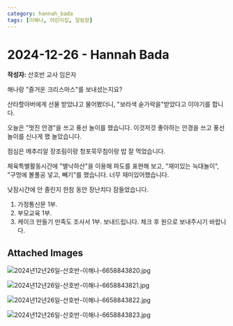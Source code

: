 ```yaml
---
category: hannah_bada
tags: [이해나, 어린이집, 알림장]
---
```


# 2024-12-26 - Hannah Bada

**작성자:** 산호반 교사 임은자  

해나랑 "즐거운 크리스마스"를 보내셨는지요?

산타할아버에게 선물 받았냐고 물어봤더니, "보라색 숟가락을"받았다고 이야기를 합니다.

오늘은 "멋진 안경"을 쓰고 풍선 놀이를 했습니다. 이것저것 좋아하는 안경을 쓰고 풍선놀이를 신나게 했
놀았습니다.

점심은 메추리알 장조림이랑 청포묵무침이랑 밥 잘 먹었습니다.

체육특별활동시간에  "별낙하산"을 이용해 파도를 표현해 보고, "재미있는 늑대놀이", "구멍에 볼풀공 넣고, 빼기"를 했습니다. 너무 재미있어했습니다.

낮잠시간에 안 졸린지 한참 동안 장난치다 잠들었습니다.

1. 가정통신문 1부.
2. 부모교육 1부.
3. 케이크 만들기 만족도 조사서 1부. 보내드립니다.  체크 후 원으로 보내주시기 바랍니다.

## Attached Images
![2024년12년26일-산호반-이해나-6658843820.jpg](https://feghi.github.io/assets/img/bada_photo/2024년12년26일-산호반-이해나-6658843820.jpg)

![2024년12년26일-산호반-이해나-6658843821.jpg](https://feghi.github.io/assets/img/bada_photo/2024년12년26일-산호반-이해나-6658843821.jpg)

![2024년12년26일-산호반-이해나-6658843822.jpg](https://feghi.github.io/assets/img/bada_photo/2024년12년26일-산호반-이해나-6658843822.jpg)

![2024년12년26일-산호반-이해나-6658843823.jpg](https://feghi.github.io/assets/img/bada_photo/2024년12년26일-산호반-이해나-6658843823.jpg)

